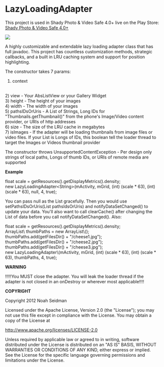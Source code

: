LazyLoadingAdapter
==================

This project is used in Shady Photo & Video Safe 4.0+ live on the Play Store: <a href="https://play.google.com/store/apps/details?id=com.project.memoryerrorsafetwo">Shady Photo & Video Safe 4.0+</a>

<img src="https://lh3.ggpht.com/CVH-reFVv4KGr6JBzX6RY8hiSDBceH6TD9F13W1jpc9zPGiYtNiPkihCwC3ZMEVSxQ=w124"/>

A highly customizable and extendable lazy loading adapter class that has full javadoc. This project has countless customization methods, strategic callbacks, and a built in LRU caching system and support for position highlighting.

The constructor takes 7 params:

1) context 
<br>
2) view  - Your AbsListView or your Gallery Widget
<br>
3) height - The height of your images
<br>
4) width - The width of your images
<br>
5) pathsIDsOrUris - A List of Strings, Long IDs for "Thumbnails.getThumbnail()" from the phone's Image/Video content provider, or URIs of http addresses
<br>
6) size - The size of the LRU cache in megabytes
<br>
7) isImages - If the adapter will be loading thumbnails from image files or video files. If your List is Longs of IDs, this boolean tell the loader thread to target the Images or Videos thumbnail provider

The constructor throws UnsupportedContentException - Per design only strings of local paths, Longs of thumb IDs, or URIs of remote media are supported

<B> Example </B>

float scale = getResources().getDisplayMetrics().density;<br>
new LazyLoadingAdapter\<String\>(mActivity, mGrid, (int) (scale * 63), (int) (scale * 63), null, 4, true);

You can pass null as the List gracefully. Then you would use setPathsIDsOrUris(List<E> pathsIdsOrUris) and notifyDataSetChanged() to update your data.
You'll also want to call clearCache() after changing the List of data before you call notifyDataSetChanged().
Also:
<p>
float scale = getResources().getDisplayMetrics().density;<br>
ArrayList\<String\> thumbPaths = new ArrayList\<String\>();<br>
thumbPaths.add(getFilesDir() + "/cheese1.jpg");<br>
thumbPaths.add(getFilesDir() + "/cheese2.jpg");<br>
thumbPaths.add(getFilesDir() + "/cheese3.jpg");<br>
new LazyLoadingAdapter\<String\>(mActivity, mGrid, (int) (scale * 63), (int) (scale * 63), thumbPaths, 4, true);

<B> WARNING </B>

!!!!!You MUST close the adapter. You will leak the loader thread if the adapter is not closed in an onDestroy or wherever most applicable!!!!

<B> COPYRIGHT </B>

Copyright 2012 Noah Seidman

Licensed under the Apache License, Version 2.0 (the "License");
you may not use this file except in compliance with the License.
You may obtain a copy of the License at

   http://www.apache.org/licenses/LICENSE-2.0

Unless required by applicable law or agreed to in writing, software
distributed under the License is distributed on an "AS IS" BASIS,
WITHOUT WARRANTIES OR CONDITIONS OF ANY KIND, either express or implied.
See the License for the specific language governing permissions and
limitations under the License.